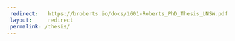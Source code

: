```yaml
---
 redirect:   https://broberts.io/docs/1601-Roberts_PhD_Thesis_UNSW.pdf
 layout:     redirect
 permalink: /thesis/
---
```

